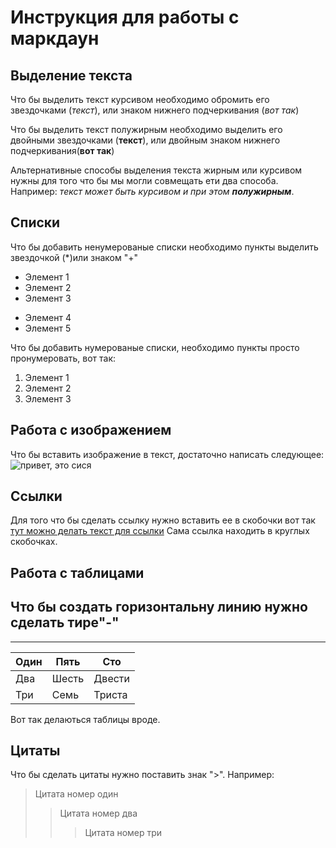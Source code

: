 # Инструкция для работы с маркдаун

## Выделение текста

Что бы выделить текст курсивом необходимо обромить его звездочками (*текст*), или знаком нижнего подчеркивания (_вот так_)

Что бы выделить текст полужирным необходимо выделить его двойными звездочками (**текст**), или двойным знаком нижнего подчеркивания(__вот так__)

Альтернативные способы выделения текста жирным или курсивом нужны для того что бы мы могли совмещать ети два способа. Например: _текст может быть курсивом и при этом **полужирным**_.

## Списки

Что бы добавить ненумерованые списки необходимо пункты выделить звездочкой (*)или знаком "+"
* Элемент 1
* Элемент 2
* Элемент 3
+ Элемент 4
+ Элемент 5

Что бы добавить нумерованые списки, необходимо пункты просто пронумеровать, вот так:
1. Элемент 1
2. Элемент 2
3. Элемент 3

## Работа с изображением

Что бы вставить изображение в текст, достаточно написать следующее: ![привет, это сися](сися.avif)

## Ссылки
Для того что бы сделать ссылку нужно вставить ее в скобочки вот так [тут можно делать текст для ссылки](https://git-scm.com/book/ru/v2/%D0%9F%D1%80%D0%B8%D0%BB%D0%BE%D0%B6%D0%B5%D0%BD%D0%B8%D0%B5-C%3A-%D0%9A%D0%BE%D0%BC%D0%B0%D0%BD%D0%B4%D1%8B-Git-%D0%92%D0%B5%D1%82%D0%B2%D0%BB%D0%B5%D0%BD%D0%B8%D0%B5-%D0%B8-%D1%81%D0%BB%D0%B8%D1%8F%D0%BD%D0%B8%D1%8F)
Сама ссылка находить в круглых скобочках.


## Работа с таблицами
Что бы создать горизонтальну линию нужно сделать тире"-"
-
---
| Один | Пять | Сто | 
|------|------|-----|
| Два  | Шесть| Двести|
| Три  | Семь | Триста|

Вот так делаються таблицы вроде.

## Цитаты
Что бы сделать цитаты нужно поставить знак ">". Например:
> Цитата номер один
>> Цитата номер два
>>> Цитата номер три  